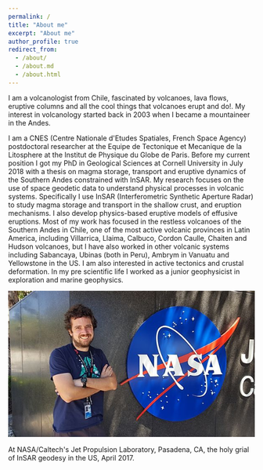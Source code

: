 ```yaml
---
permalink: /
title: "About me"
excerpt: "About me"
author_profile: true
redirect_from: 
  - /about/
  - /about.md
  - /about.html
---
```


I am a volcanologist from Chile, fascinated by volcanoes, lava flows, eruptive columns and all the cool things that volcanoes erupt and do!. My interest in volcanology started back in 2003 when I became a mountaineer in the Andes.

I am a CNES (Centre Nationale d'Etudes Spatiales, French Space Agency) postdoctoral researcher at the Equipe de Tectonique et Mecanique de la Litosphere at the Institut de Physique du Globe de Paris. Before my current position I got my PhD in Geological Sciences at Cornell University in July 2018 with a thesis on magma storage, transport and eruptive dynamics of the Southern Andes constrained with InSAR. My research focuses on the use of space geodetic data to understand physical processes in volcanic systems. Specifically I use InSAR (Interferometric Synthetic Aperture Radar) to study magma storage and transport in the shallow crust, and eruption mechanisms. I also develop physics-based eruptive models of effusive eruptions. Most of my work has focused in the restless volcanoes of the Southern Andes in Chile, one of the most active volcanic provinces in Latin America, including Villarrica, Llaima, Calbuco, Cordon Caulle, Chaiten and Hudson volcanoes, but I have also worked in other volcanic systems including Sabancaya, Ubinas (both in Peru), Ambrym in Vanuatu and Yellowstone in the US. I am also interested in active tectonics and crustal deformation.  In my pre scientific life I worked as a junior geophysicist in exploration and marine geophysics.


<img style="float: center;" src="/images/jpl2017.jpg">

At NASA/Caltech's Jet Propulsion Laboratory, Pasadena, CA, the holy grial of InSAR geodesy in the US,  April 2017. 


